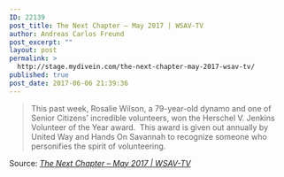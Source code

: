 ```yaml
---
ID: 22139
post_title: The Next Chapter – May 2017 | WSAV-TV
author: Andreas Carlos Freund
post_excerpt: ""
layout: post
permalink: >
  http://stage.mydivein.com/the-next-chapter-may-2017-wsav-tv/
published: true
post_date: 2017-06-06 21:39:36
---
```

<blockquote><a href="http://wsav.com/2017/06/05/the-next-chapter-may-2017/"><img class="alignnone size-full" src="http://stage.mydivein.com/wp-content/uploads/2017/06/rosalie3_featuredimage.jpg" alt="" /></a>This past week, Rosalie Wilson, a 79-year-old dynamo and one of Senior Citizens’ incredible volunteers, won the Herschel V. Jenkins Volunteer of the Year award.  This award is given out annually by United Way and Hands On Savannah to recognize someone who personifies the spirit of volunteering.</blockquote>
Source: <em><a href="http://wsav.com/2017/06/05/the-next-chapter-may-2017/">The Next Chapter – May 2017 | WSAV-TV</a></em>